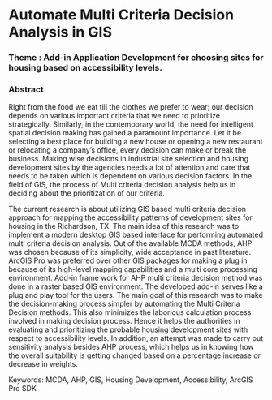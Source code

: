 # Automate Multi Criteria Decision Analysis in GIS
### Theme : Add-in Application Development for choosing sites for housing based on accessibility levels.

### Abstract
Right from the food we eat till the clothes we prefer to wear; our decision depends on various important criteria that we need to prioritize strategically.  Similarly, in the contemporary world, the need for intelligent spatial decision making has gained a paramount importance. Let it be selecting a best place for building a new house or opening a new restaurant or relocating a company’s office, every decision can make or break the business. Making wise decisions in industrial site selection and housing development sites by the agencies needs a lot of attention and care that needs to be taken which is dependent on various decision factors. In the field of GIS, the process of Multi criteria decision analysis help us in deciding about the prioritization of our criteria. 

The current research is about utilizing GIS based multi criteria decision approach for mapping the accessibility patterns of development sites for housing in the Richardson, TX. The main idea of this research was to implement a modern desktop GIS based interface for performing automated multi criteria decision analysis.  Out of the available MCDA methods, AHP was chosen because of its simplicity, wide acceptance in past literature. ArcGIS Pro was preferred over other GIS packages for making a plug in because of its high-level mapping capabilities and a multi core processing environment. Add-in frame work for AHP multi criteria decision method was done in a raster based GIS environment. The developed add-in serves like a plug and play tool for the users. The main goal of this research was to make the decision-making process simpler by automating the Multi Criteria Decision methods. This also minimizes the laborious calculation process involved in making decision process. Hence it helps the authorities in evaluating and prioritizing the probable housing development sites with respect to accessibility levels. In addition, an attempt was made to carry out sensitivity analysis besides AHP process, which helps us in knowing how the overall suitability is getting changed based on a percentage increase or decrease in weights.


Keywords: MCDA, AHP, GIS, Housing Development, Accessibility, ArcGIS Pro SDK
